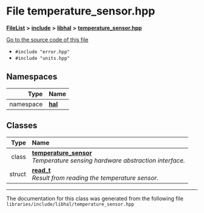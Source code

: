 

# File temperature\_sensor.hpp



[**FileList**](files.md) **>** [**include**](dir_cba0faac6e93618a6e2539705915bd70.md) **>** [**libhal**](dir_c21661262b37aa135a14febc024e67d7.md) **>** [**temperature\_sensor.hpp**](temperature__sensor_8hpp.md)

[Go to the source code of this file](temperature__sensor_8hpp_source.md)



* `#include "error.hpp"`
* `#include "units.hpp"`













## Namespaces

| Type | Name |
| ---: | :--- |
| namespace | [**hal**](namespacehal.md) <br> |


## Classes

| Type | Name |
| ---: | :--- |
| class | [**temperature\_sensor**](classhal_1_1temperature__sensor.md) <br>_Temperature sensing hardware abstraction interface._  |
| struct | [**read\_t**](structhal_1_1temperature__sensor_1_1read__t.md) <br>_Result from reading the temperature sensor._  |



















































------------------------------
The documentation for this class was generated from the following file `libraries/include/libhal/temperature_sensor.hpp`

